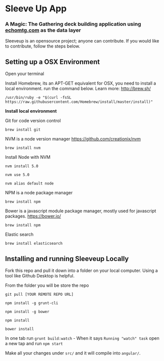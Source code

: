 # Sleeve Up App

### A Magic: The Gathering deck building application using [echomtg.com](https://www.echomtg.com/api/) as the data layer

Sleeveup is an opensource project; anyone can contribute. If you would like to contribute, follow the steps below.

## Setting up a OSX Environment
Open your terminal

Install Homebrew, its an APT-GET equivalent for OSX, you need to install a local environment. run the command below. Learn more: http://brew.sh/

```/usr/bin/ruby -e "$(curl -fsSL https://raw.githubusercontent.com/Homebrew/install/master/install)"```

**Install local environment**

Git for code version control

```brew install git```

NVM is a node version manager https://github.com/creationix/nvm

```brew install nvm```

Install Node with NVM
    
```nvm install 5.0```

```nvm use 5.0```

```nvm alias default node```

NPM is a node package manager

```brew install npm```

Bower is a javascript module package manager, mostly used for javascript packages. https://bower.io/

```brew install npm```

Elastic search

```brew install elasticsearch```

## Installing and running Sleeveup Locally

Fork this repo and pull it down into a folder on your local computer. Using a tool like Github Desktop is helpful.

From the folder you will be store the repo

```git pull [YOUR REMOTE REPO URL]```

```npm install -g grunt-cli```

```npm install -g bower```

```npm install```

```bower install```

In one tab run `grunt build:watch` - When it says `Running "watch" task` open a new tap and run `npm start`

Make all your changes under `src/` and it will compile into `angular/`.
